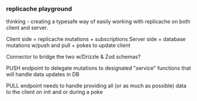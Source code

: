 ### replicache playground

thinking - creating a typesafe way of easily working with replicache on both client and server.

Client side = replicache mutations + subscriptions
Server side = database mutations w/push and pull + pokes to update client

Connector to bridge the two w/Drizzle & Zod schemas?

PUSH endpoint to delegate mutations to designated "service" functions that will handle data updates in DB

PULL endpoint needs to handle providing all (or as much as possible) data to the client on init and or during a poke
